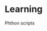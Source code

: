 # Learning
Phthon scripts








































































































































